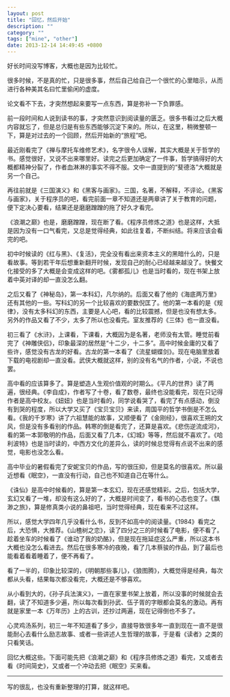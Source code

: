 ```yaml
---
layout: post
title: "回忆，然后开始"
description: ""
category: ""
tags: ["mine", "other"]
date: 2013-12-14 14:49:45 +0800
---
```


好长时间没写博客，大概也是因为比较忙。

很多时候，不是真的忙，只是很多事，然后自己给自己一个很忙的心里暗示，从而进行各种美其名曰忙里偷闲的虚度。

论文看不下去，才突然想起来要写一点东西，算是弥补一下负罪感。

前一段时间和人说到读书的事，才突然意识到阅读量的匮乏。很多书看过之后大概内容就忘了，但是总归是有些东西能够沉淀下来的。所以，在这里，稍微整顿一下，算是对过去的一个回顾，然后开始新的“旅程”吧。

最近刚看完了《禅与摩托车维修艺术》，名字很令人误解，其实大概是关于哲学的书。感觉很好，又说不出来哪里好。读完之后更加确定了一件事，哲学搞得好的大概都精神分裂了，作者血淋淋的事实不得不服。文中一直提到的“斐德洛”大概就是另一个自己。

再往前就是《三国演义》和《黑客与画家》。三国，名著，不解释，不评论。《黑客与画家》，关于程序员的吧，看完前面一章不知道还是两章讲了关于教育的问题，便下定决心要看，结果还是磨磨蹭蹭的拖了好久才看完。

《浪潮之巅》也是，磨磨蹭蹭，现在断了看。《程序员修炼之道》也是这样，大抵是因为没有一口气看完，又总是觉得经典，如此往复着，不断纠结。将来应该会看完的吧。

初中时候读的《红与黑》、《复活》，完全没有看出来资本主义的黑暗什么的，只是看故事。等到若干年后想重新翻开时候，发现自己的耐心已经越来越没了。快餐文化接受的多了大概是会变成这样的吧。《雾都孤儿》也是当时看的，现在书架上放着中英对译的却一直没怎么翻。

之后又看了《神秘岛》，第一本科幻，凡尔纳的。后面又看了他的《海底两万里》还有其他的一些。写科幻的另一个比较喜欢的要数倪匡了。他的第一本看的是《规律》，没有太多科幻的东西，主要是人心吧，看的比较震撼，但是也没有想太多。另外的作品又看了不少，太多了所以也没看完。室友推荐的《三体》也一直没看。

初三看了《水浒》，上课看，下课看，大概因为是名著，老师没有太管。睡觉前看完了《神雕侠侣》，印象最深的居然是“十二少，十二多”。高中时候金庸的又看了些许，感觉没有古龙的好看。古龙的第一本看了《流星蝴蝶剑》。现在电脑里放着下载的电视剧却一直没看。武侠大概就这样，别的没有名气的作者，小说，不说也罢。

高中看的应该算多了。算是塑造人生观价值观的时期么。《平凡的世界》读了两遍，很经典。《李自成》，作者写了十卷，看了数卷，最终也没能看完，现在只记得作者是高中校友。《妞妞》也是当时看的，同学说看哭了，看完了有点感动，倒没有到哭的程度，所以大学又买了《宝贝宝贝》来读，周国平的哲学书倒是不怎么看。《我的千岁寒》讲了六祖慧能的故事，又顺便看了《金刚经》，很喜欢王朔的文风，但是没有多看别的作品。韩寒的倒是看完了，还算是喜欢。《悲伤逆流成河》，看的第一本郭敬明的作品，后面又看了几本，《幻城》等等，然后就不喜欢了。《哈利波特》也是当时读的，中西方文化的差异么，读的时候总觉得有点说不出来的感觉，电影也没怎么看。

高中毕业的暑假看完了安妮宝贝的作品，写的很压抑，但是莫名的很喜欢。所以最近想看《眠空》，一直没有行动，自己也不知道自己在等什么。

《诛仙》是高中时候看的，算是第一本玄幻，现在还感觉精彩。之后，包括大学，玄幻又看了一堆，却没有这么好的了，大概是时间变了，看书的心态也变了。《飘渺之旅》，算是修真类小说的鼻祖吧，当时觉得经典，现在看来不过这样。

所以，感觉大学四年几乎没看什么书，反到不如高中的阅读量。《1984》看完之后，大恐惧，大推荐。《山楂树之恋》，读了四分之三的时候看了电影，便不看了。趁着坐车的时候看了《谁动了我的奶酪》，但是现在拖延症这么严重，所以这本书大概也没怎么看进去。然后在很多寒冷的夜晚，看了几本蔡骏的作品，到了最后也能看着看着睡着了，便不再看了。

看了一半的，印象比较深的，《明朝那些事儿》，《狼图腾》，大概觉得是经典，每次都从头看，结果每次都没看完，大概还是不够喜欢。

从小看到大的，《孙子兵法演义》，一直在家里书架上放着，所以没事的时候就会去翻，读了不知道多少遍，所以每次看到孙武、伍子胥的字眼都会莫名的激动。再有就是家里一本《万年历》上的古训，还抄过两遍，现在记得倒也不多了。

心灵鸡汤系列，初三一年不知道看了多少，直接导致很多年一直到现在一直不是很能耐心去看什么励志故事、或者一些讲述人生哲理的故事，于是看《读者》之类的只看笑话。

回忆大概这些。下面可能先把《浪潮之巅》和《程序员修炼之道》看完，又或者去看《时间简史》，又或者一个冲动去把《眠空》买来看。

---------------

写的很乱，也没有重新整理的打算，就这样吧。